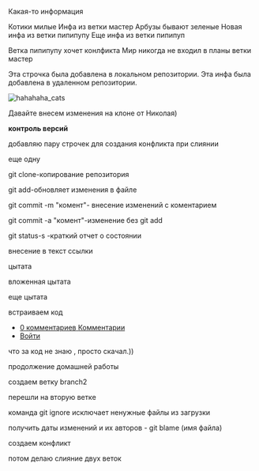 Какая-то информация 

Котики милые 
Инфа из ветки мастер
Арбузы бывают зеленые
Новая инфа из ветки пипипупу
Еще инфа из ветки пипипуп

Ветка пипипупу хочет конлфикта 
Мир никогда не входил в планы ветки мастер 

Эта строчка была добавлена в локальном репозитории. 
Эта инфа была добавлена в удаленном репозитории.


![hahahaha_cats](https://media.discordapp.net/attachments/578221595194294335/1047486691696447558/unknown.png?width=477&height=473)

Давайте внесем изменения на клоне от Николая)

**контроль версий**


добавляю пару строчек для создания конфликта при слиянии

еще одну


git clone-копирование репозитория

git add-обновляет изменения в файле

git commit -m "комент"- внесение изменений с коментарием

git commit -a "комент"-изменение без git add

git status-s -краткий отчет о состоянии

внесение в текст ссылки

цытата

вложенная цытата

еще цытата

встраиваем код

<nav class="nav nav-primary">
  <ul>
    <li class="tab-conversation active">
      <a href="#" data-role="post-count" class="publisher-nav-color" data-nav="conversation">
        <span class="comment-count">0 комментариев</span>
        <span class="comment-count-placeholder">Комментарии</span>
      </a>
    </li>
    <li class="dropdown user-menu" data-role="logout">
      <a href="#" class="dropdown-toggle" data-toggle="dropdown">
        <span class="dropdown-toggle-wrapper">
          <span>
            Войти
          </span>
        </span>
        <span class="caret"></span>
      </a>
    </li>
  </ul>
</nav>
что за код не знаю , просто скачал.))

продолжение домашней работы

создаем ветку branch2


перешли на вторую веткe

команда git ignore исключает ненужные файлы из загрузки

получить даты изменений и их авторов - git blame (имя файла)

создаем конфликт

потом делаю слияние двух веток
